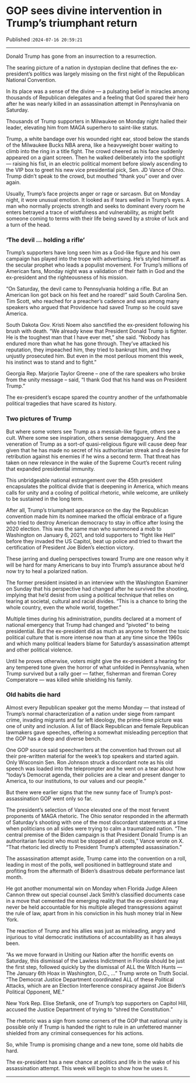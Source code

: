 # GOP sees divine intervention in Trump’s triumphant return

Published :`2024-07-16 20:59:21`

---

Donald Trump has gone from an insurrection to a resurrection.

The searing picture of a nation in dystopian decline that defines the ex-president’s politics was largely missing on the first night of the Republican National Convention.

In its place was a sense of the divine — a pulsating belief in miracles among thousands of Republican delegates and a feeling that God spared their hero after he was nearly killed in an assassination attempt in Pennsylvania on Saturday.

Thousands of Trump supporters in Milwaukee on Monday night hailed their leader, elevating him from MAGA superhero to saint-like status.

Trump, a white bandage over his wounded right ear, stood below the stands of the Milwaukee Bucks NBA arena, like a heavyweight boxer waiting to climb into the ring in a title fight. The crowd cheered as his face suddenly appeared on a giant screen. Then he walked deliberately into the spotlight — raising his fist, in an electric political moment before slowly ascending to the VIP box to greet his new vice presidential pick, Sen. JD Vance of Ohio. Trump didn’t speak to the crowd, but mouthed “thank you” over and over again.

Usually, Trump’s face projects anger or rage or sarcasm. But on Monday night, it wore unusual emotion. It looked as if tears welled in Trump’s eyes. A man who normally projects strength and seeks to dominant every room he enters betrayed a trace of wistfulness and vulnerability, as might befit someone coming to terms with their life being saved by a stroke of luck and a turn of the head.

### ‘The devil … holding a rifle’

Trump’s supporters have long seen him as a God-like figure and his own campaign has played into the trope with advertising. He’s styled himself as the secular prophet who leads a populist movement. For Trump’s millions of American fans, Monday night was a validation of their faith in God and the ex-president and the righteousness of his mission.

“On Saturday, the devil came to Pennsylvania holding a rifle. But an American lion got back on his feet and he roared!” said South Carolina Sen. Tim Scott, who reached for a preacher’s cadence and was among many speakers who argued that Providence had saved Trump so he could save America.

South Dakota Gov. Kristi Noem also sanctified the ex-president following his brush with death. “We already knew that President Donald Trump is fighter. He is the toughest man that I have ever met,” she said. “Nobody has endured more than what he has gone through. They’ve attacked his reputation, they impeached him, they tried to bankrupt him, and they unjustly prosecuted him. But even in the most perilous moment this week, his instinct was to stand and to fight.”

Georgia Rep. Marjorie Taylor Greene – one of the rare speakers who broke from the unity message – said, “I thank God that his hand was on President Trump.”

The ex-president’s escape spared the country another of the unfathomable political tragedies that have scared its history.

### Two pictures of Trump

But where some voters see Trump as a messiah-like figure, others see a cult. Where some see inspiration, others sense demagoguery. And the veneration of Trump as a sort-of quasi-religious figure will cause deep fear given that he has made no secret of his authoritarian streak and a desire for retribution against his enemies if he wins a second term. That threat has taken on new relevance in the wake of the Supreme Court’s recent ruling that expanded presidential immunity.

This unbridgeable national estrangement over the 45th president encapsulates the political divide that is deepening in America, which means calls for unity and a cooling of political rhetoric, while welcome, are unlikely to be sustained in the long term.

After all, Trump’s triumphant appearance on the day the Republican convention made him its nominee marked the official embrace of a figure who tried to destroy American democracy to stay in office after losing the 2020 election. This was the same man who summoned a mob to Washington on January 6, 2021, and told supporters to “fight like Hell” before they invaded the US Capitol, beat up police and tried to thwart the certification of President Joe Biden’s election victory.

These jarring and dueling perspectives toward Trump are one reason why it will be hard for many Americans to buy into Trump’s assurance about he’d now try to heal a polarized nation.

The former president insisted in an interview with the Washington Examiner on Sunday that his perspective had changed after he survived the shooting, implying that he’d desist from using a political technique that relies on tearing at societal, cultural and racial divides. “This is a chance to bring the whole country, even the whole world, together.”

Multiple times during his administration, pundits declared at a moment of national emergency that Trump had changed and “pivoted” to being presidential. But the ex-president did as much as anyone to foment the toxic political culture that is more intense now than at any time since the 1960s and which many political leaders blame for Saturday’s assassination attempt and other political violence.

Until he proves otherwise, voters might give the ex-president a hearing for any tempered tone given the horror of what unfolded in Pennsylvania, when Trump survived but a rally goer — father, fisherman and fireman Corey Comperatore — was killed while shielding his family.

### Old habits die hard

Almost every Republican speaker got the memo Monday — that instead of Trump’s normal characterization of a nation under siege from rampant crime, invading migrants and far left ideology, the prime-time picture was one of unity and inclusion. A list of Black Republican and female Republican lawmakers gave speeches, offering a somewhat misleading perception that the GOP has a deep and diverse bench.

One GOP source said speechwriters at the convention had thrown out all their pre-written material for the week’s top speakers and started again. Only Wisconsin Sen. Ron Johnson struck a discordant note as his old speech was loaded into the teleprompter and he went on a tear about how “today’s Democrat agenda, their policies are a clear and present danger to America, to our institutions, to our values and our people.”

But there were earlier signs that the new sunny face of Trump’s post-assassination GOP went only so far.

The president’s selection of Vance elevated one of the most fervent proponents of MAGA rhetoric. The Ohio senator responded in the aftermath of Saturday’s shooting with one of the most discordant statements at a time when politicians on all sides were trying to calm a traumatized nation. “The central premise of the Biden campaign is that President Donald Trump is an authoritarian fascist who must be stopped at all costs,” Vance wrote on X. “That rhetoric led directly to President Trump’s attempted assassination.”

The assassination attempt aside, Trump came into the convention on a roll, leading in most of the polls, well positioned in battleground state and profiting from the aftermath of Biden’s disastrous debate performance last month.

He got another monumental win on Monday when Florida Judge Aileen Cannon threw out special counsel Jack Smith’s classified documents case in a move that cemented the emerging reality that the ex-president may never be held accountable for his multiple alleged transgressions against the rule of law, apart from in his conviction in his hush money trial in New York.

The reaction of Trump and his allies was just as misleading, angry and injurious to vital democratic institutions of accountability as it has always been.

“As we move forward in Uniting our Nation after the horrific events on Saturday, this dismissal of the Lawless Indictment in Florida should be just the first step, followed quickly by the dismissal of ALL the Witch Hunts — The January 6th Hoax in Washington, D.C., …” Trump wrote on Truth Social. “The Democrat Justice Department coordinated ALL of these Political Attacks, which are an Election Interference conspiracy against Joe Biden’s Political Opponent, ME.”

New York Rep. Elise Stefanik, one of Trump’s top supporters on Capitol Hill, accused the Justice Department of trying to “shred the Constitution.”

The rhetoric was a sign from some corners of the GOP that national unity is possible only if Trump is handed the right to rule in an unfettered manner shielded from any criminal consequences for his actions.

So, while Trump is promising change and a new tone, some old habits die hard.

The ex-president has a new chance at politics and life in the wake of his assassination attempt. This week will begin to show how he uses it.

---

